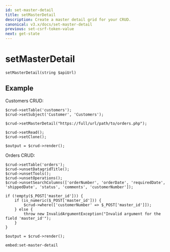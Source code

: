 ```yaml
---
id: set-master-detail
title: setMasterDetail
description: Create a master detail grid for your CRUD. 
canonical: v3.x/docs/set-master-detail
previous: set-csrf-token-value
next: get-state
---
```


# setMasterDetail

<pre><code class="language-php">setMasterDetail(string $apiUrl)</code></pre>

## Example

Customers CRUD:
<pre><code class="language-php">$crud->setTable('customers');
$crud->setSubject('Customer', 'Customers');

$crud->setMasterDetail("https://full/url/path/to/orders.php");

$crud->setRead();
$crud->setClone();

$output = $crud->render();</code></pre>

Orders CRUD:

<pre><code class="language-php">$crud->setTable('orders');
$crud->unsetDatagridTitle();
$crud->unsetTools();
$crud->unsetOperations();
$crud->unsetSearchColumns(['orderNumber', 'orderDate', 'requiredDate', 'shippedDate', 'status', 'comments', 'customerNumber']);

if (!empty($_POST['master_id'])) {
    if (is_numeric($_POST['master_id'])) {
        $crud->where(['customerNumber' => $_POST['master_id']]);
    } else {
        throw new InvalidArgumentException("Invalid argument for the field 'master_id'");
    }
}

$output = $crud->render();</code></pre>

`embed:set-master-detail`